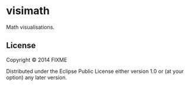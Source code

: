 # visimath

Math visualisations.

## License

Copyright © 2014 FIXME

Distributed under the Eclipse Public License either version 1.0 or (at
your option) any later version.
